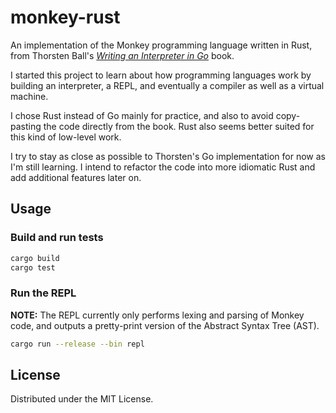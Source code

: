 # monkey-rust

An implementation of the Monkey programming language written in Rust, from Thorsten Ball's [*Writing an Interpreter in Go*](https://interpreterbook.com/) book.

I started this project to learn about how programming languages work by building an interpreter, a REPL, and eventually a compiler as well as a virtual machine.

I chose Rust instead of Go mainly for practice, and also to avoid copy-pasting the code directly from the book. Rust also seems better suited for this kind of low-level work.

I try to stay as close as possible to Thorsten's Go implementation for now as I'm still learning. I intend to refactor the code into more idiomatic Rust and add additional features later on.


## Usage

### Build and run tests

```bash
cargo build
cargo test
```

### Run the REPL

**NOTE:** The REPL currently only performs lexing and parsing of Monkey code, and outputs a pretty-print version of the Abstract Syntax Tree (AST).

```bash
cargo run --release --bin repl
```


## License

Distributed under the MIT License.
